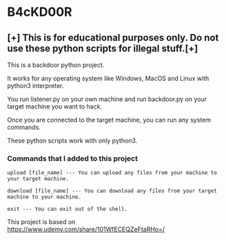 # B4cKD00R

## [+] This is for educational purposes only. Do not use these python scripts for illegal stuff.[+]

This is a backdoor python project.

It works for any operating system like Windows, MacOS and Linux with python3 interpreter.

You run listener.py on your own machine and run backdoor.py on your target machine you want to hack.

Once you are connected to the target machine, you can run any system commands.

These python scripts work with only python3.

### Commands that I added to this project

    upload [file_name] --- You can upload any files from your machine to your target machine.

    download [file_name] --- You can download any files from your target machine to your machine.

    exit --- You can exit out of the shell.
 
This project is based on https://www.udemy.com/share/101WfECEQZeFtaRHo=/
